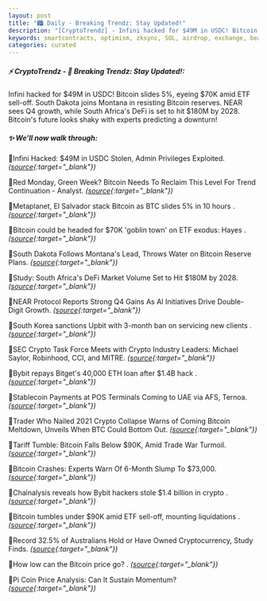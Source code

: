 ```yaml
---
layout: post
title: "🏙️ Daily - Breaking Trendz: Stay Updated!"
description: "[CryptoTrendz] - Infini hacked for $49M in USDC! Bitcoin slides 5%, eyeing $70K amid ETF sell-off. South Dakota joins Montana in resisting Bitcoin reserves. NEAR sees Q4 growth, while South Africa's DeFi is set to hit $180M by 2028. Bitcoin's future looks shaky with experts predicting a downturn!"
keywords: smartcontracts, optimism, zksync, SOL, airdrop, exchange, bearmarket, DeFi, solana
categories: curated
---
```


##### ⚡ CryptoTrendz - 📌 *Breaking Trendz: Stay Updated!:*

Infini hacked for $49M in USDC! Bitcoin slides 5%, eyeing $70K amid ETF sell-off. South Dakota joins Montana in resisting Bitcoin reserves. NEAR sees Q4 growth, while South Africa's DeFi is set to hit $180M by 2028. Bitcoin's future looks shaky with experts predicting a downturn!

##### ✨ *We’ll now walk through:*


🔹Infini Hacked: $49M in USDC Stolen, Admin Privileges Exploited. *([source](https://s.avyag.com/tmuq){:target="_blank"})*

🔹Red Monday, Green Week? Bitcoin Needs To Reclaim This Level For Trend Continuation - Analyst. *([source](https://s.avyag.com/p5mt){:target="_blank"})*

🔹Metaplanet, El Salvador stack Bitcoin as BTC slides 5% in 10 hours . *([source](https://s.avyag.com/4len){:target="_blank"})*

🔹Bitcoin could be headed for $70K 'goblin town' on ETF exodus: Hayes . *([source](https://s.avyag.com/juv8){:target="_blank"})*

🔹South Dakota Follows Montana's Lead, Throws Water on Bitcoin Reserve Plans. *([source](https://s.avyag.com/tkll){:target="_blank"})*

🔹Study: South Africa's DeFi Market Volume Set to Hit $180M by 2028. *([source](https://s.avyag.com/li1s){:target="_blank"})*

🔹NEAR Protocol Reports Strong Q4 Gains As AI Initiatives Drive Double-Digit Growth. *([source](https://s.avyag.com/f6nt){:target="_blank"})*

🔹South Korea sanctions Upbit with 3-month ban on servicing new clients . *([source](https://s.avyag.com/cknc){:target="_blank"})*

🔹SEC Crypto Task Force Meets with Crypto Industry Leaders: Michael Saylor, Robinhood, CCI, and MITRE. *([source](https://s.avyag.com/hcq6){:target="_blank"})*

🔹Bybit repays Bitget's 40,000 ETH loan after $1.4B hack . *([source](https://s.avyag.com/52sa){:target="_blank"})*

🔹Stablecoin Payments at POS Terminals Coming to UAE via AFS, Ternoa. *([source](https://s.avyag.com/r9n3){:target="_blank"})*

🔹Trader Who Nailed 2021 Crypto Collapse Warns of Coming Bitcoin Meltdown, Unveils When BTC Could Bottom Out. *([source](https://s.avyag.com/7foe){:target="_blank"})*

🔹Tariff Tumble: Bitcoin Falls Below $90K, Amid Trade War Turmoil. *([source](https://s.avyag.com/9rn5){:target="_blank"})*

🔹Bitcoin Crashes: Experts Warn Of 6-Month Slump To $73,000. *([source](https://s.avyag.com/gipq){:target="_blank"})*

🔹Chainalysis reveals how Bybit hackers stole $1.4 billion in crypto . *([source](https://s.avyag.com/o6rg){:target="_blank"})*

🔹Bitcoin tumbles under $90K amid ETF sell-off, mounting liquidations . *([source](https://s.avyag.com/xqpn){:target="_blank"})*

🔹Record 32.5% of Australians Hold or Have Owned Cryptocurrency, Study Finds. *([source](https://s.avyag.com/vm9r){:target="_blank"})*

🔹How low can the Bitcoin price go? . *([source](https://s.avyag.com/mym5){:target="_blank"})*

🔹Pi Coin Price Analysis: Can It Sustain Momentum? *([source](https://s.avyag.com/3v8o){:target="_blank"})*

